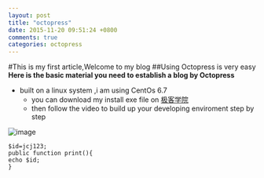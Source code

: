 ```yaml
---
layout: post
title: "octopress"
date: 2015-11-20 09:51:24 +0800
comments: true
categories: octopress
---
```

#This is my first article,Welcome to my blog
##Using Octopress is very easy 
**Here is the basic material you need to establish a blog by Octopress**


- built on a linux system ,i am using CentOs 6.7	
	- you can download my install exe file on [极客学院](http://www.jikexueyuan.com)
	- then follow the video to build up your developing enviroment step by step

![image](http://easyread.ph.126.net/TbaT-rzGtBvH7hYKGCRIgg==/7916653044779011552.jpg)

```
$id=jcj123;
public function print(){
echo $id;
}
```
 